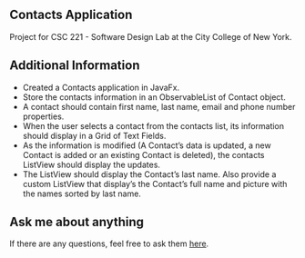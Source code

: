 ## Contacts Application
Project for CSC 221 - Software Design Lab at the City College of New York.
## Additional Information
- Created a Contacts application in JavaFx. 
- Store the contacts information in an ObservableList of Contact object.
- A contact should contain first name, last name, email and phone number properties.
- When the user selects a contact from the contacts list, its information should display in a Grid of Text Fields. 
- As the information is modified (A Contact’s data is updated, a new Contact is added or an existing Contact is deleted), the contacts ListView should display the updates. 
- The ListView should display the Contact’s last name. Also provide a custom ListView that display’s the Contact’s full name and picture with the names sorted by last name.
## Ask me about anything
If there are any questions, feel free to ask them [here](https://github.com/ChibiKev/Contacts-Application/issues).